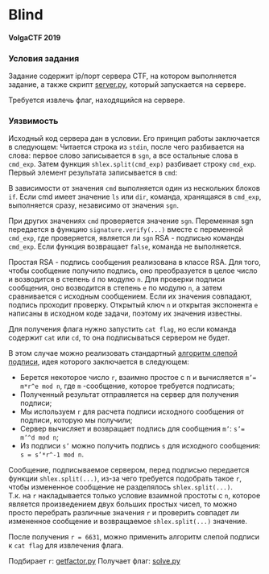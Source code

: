 # Blind

#### VolgaCTF 2019

### Условия задания

Задание содержит ip/порт сервера CTF, на котором выполняется задание, а также скрипт [server.py](server.py), который запускается на сервере.

Требуется извлечь флаг, находящийся на сервере.

### Уязвимость
Исходный код сервера дан в условии. Его принцип работы заключается в следующем:
Читается строка из `stdin`, после чего разбивается на слова: первое слово записывается в `sgn`, а все остальные слова в `cmd_exp`.
 Затем функция `shlex.split(cmd_exp)` разбивает строку `cmd_exp`. Первый элемент результата записывается в `cmd`: 

В зависимости от значения `cmd` выполняется один из нескольких блоков `if`. Если cmd имеет значение `ls` или `dir`, команда, хранящаяся в `cmd_exp`,
 выполняется сразу, независимо от значения `sgn`.

При других значениях `cmd` проверяется значение `sgn`. Переменная sgn передается в функцию `signature.verify(...)` вместе с переменной `cmd_exp`, 
где проверяется, является ли `sgn` RSA - подписью команды `cmd_exp`. Если функция возвращает `false`, команда не выполняется. 

Простая RSA - подпись сообщения реализована в классе RSA. Для того, чтобы сообщение получило подпись, оно преобразуется в целое число и возводится в степень `d` по модулю `n`.  Для проверки подписи сообщения, оно возводится в степень `e` по модулю `n`, а затем сравнивается с исходным сообщением. Если их значения совпадают, подпись проходит проверку. Открытый ключ `n` и открытая экспонента `e` написаны в исходном коде задачи, поэтому их значения известны. 

Для получения флага нужно запустить `cat flag`, но если команда содержит `cat` или `cd`, то она подписываться сервером не будет.

В этом случае можно реализовать стандартный [алгоритм слепой подписи](Chaum.BlindSigForPayment1982.PDF), идея которого заключается в следующем:
 -	Берется некоторое число `r`, взаимно простое с n и вычисляется `m’= m*r^e mod n`, где `m` -сообщение, которое требуется подписать;
 -	Полученный результат отправляется на сервер для получения подписи;
 -	Мы используем `r` для расчета подписи исходного сообщения от подписи, которую мы получили;
 -	Сервер вычисляет и возвращает подпись для сообщения `m’`: `s’= m’^d mod n`;
 -	Из подписи `s’` можно получить подпись `s` для исходного сообщения: `s = s’*r^-1 mod n`.

Сообщение, подписываемое сервером, перед подписью передается функции `shlex.split(...)`, из-за чего требуется подобрать такое `r`,
 чтобы измененное сообщение не разделялось `shlex.split(...)`.  
Т.к. на `r` накладывается только условие взаимной простоты с `n`, которое является произведением двух больших простых чисел, то можно 
просто перебрать различные значения `r` и проверить совпадет ли измененное сообщение и возвращаемое `shlex.split(...)` значение. 

После получения `r = 6631`, можно применить алгоритм слепой подписи к `cat flag` для извлечения флага. 

Подбирает `r`: [getfactor.py](getfactor.py)
Получает флаг: [solve.py](solve.py)
